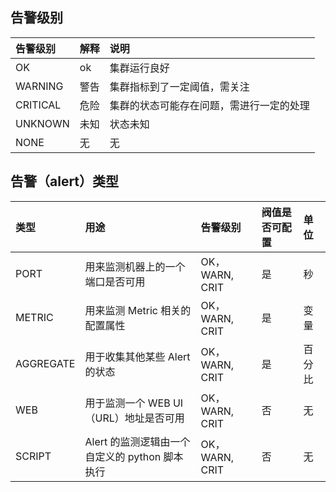 ## 告警级别

| 告警级别 | 解释 | 说明                                     |
| :------- | :--- | :--------------------------------------- |
| OK       | ok   | 集群运行良好                             |
| WARNING  | 警告 | 集群指标到了一定阈值，需关注             |
| CRITICAL | 危险 | 集群的状态可能存在问题，需进行一定的处理 |
| UNKNOWN  | 未知 | 状态未知                                 |
| NONE     | 无   | 无                                       |

## 告警（alert）类型

| 类型      | 用途                                           | 告警级别       | 阀值是否可配置 | 单位   |
| :-------- | :--------------------------------------------- | :------------- | :------------- | :----- |
| PORT      | 用来监测机器上的一个端口是否可用               | OK，WARN, CRIT | 是             | 秒     |
| METRIC    | 用来监测 Metric 相关的配置属性                 | OK，WARN, CRIT | 是             | 变量   |
| AGGREGATE | 用于收集其他某些 Alert 的状态                  | OK，WARN, CRIT | 是             | 百分比 |
| WEB       | 用于监测一个 WEB UI（URL）地址是否可用         | OK，WARN, CRIT | 否             | 无     |
| SCRIPT    | Alert 的监测逻辑由一个自定义的 python 脚本执行 | OK，WARN, CRIT | 否             | 无     |

